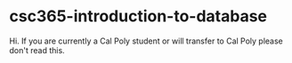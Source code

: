 # csc365-introduction-to-database
Hi. If you are currently a Cal Poly student or will transfer to Cal Poly please don't read this.
